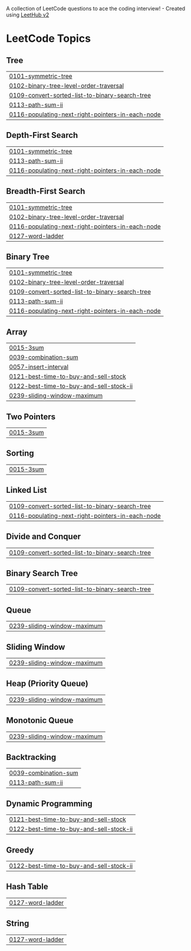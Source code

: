 A collection of LeetCode questions to ace the coding interview! - Created using [LeetHub v2](https://github.com/arunbhardwaj/LeetHub-2.0)
<!---LeetCode Topics Start-->
# LeetCode Topics
## Tree
|  |
| ------- |
| [0101-symmetric-tree](https://github.com/UditKamdar/leetcode/tree/master/0101-symmetric-tree) |
| [0102-binary-tree-level-order-traversal](https://github.com/UditKamdar/leetcode/tree/master/0102-binary-tree-level-order-traversal) |
| [0109-convert-sorted-list-to-binary-search-tree](https://github.com/UditKamdar/leetcode/tree/master/0109-convert-sorted-list-to-binary-search-tree) |
| [0113-path-sum-ii](https://github.com/UditKamdar/leetcode/tree/master/0113-path-sum-ii) |
| [0116-populating-next-right-pointers-in-each-node](https://github.com/UditKamdar/leetcode/tree/master/0116-populating-next-right-pointers-in-each-node) |
## Depth-First Search
|  |
| ------- |
| [0101-symmetric-tree](https://github.com/UditKamdar/leetcode/tree/master/0101-symmetric-tree) |
| [0113-path-sum-ii](https://github.com/UditKamdar/leetcode/tree/master/0113-path-sum-ii) |
| [0116-populating-next-right-pointers-in-each-node](https://github.com/UditKamdar/leetcode/tree/master/0116-populating-next-right-pointers-in-each-node) |
## Breadth-First Search
|  |
| ------- |
| [0101-symmetric-tree](https://github.com/UditKamdar/leetcode/tree/master/0101-symmetric-tree) |
| [0102-binary-tree-level-order-traversal](https://github.com/UditKamdar/leetcode/tree/master/0102-binary-tree-level-order-traversal) |
| [0116-populating-next-right-pointers-in-each-node](https://github.com/UditKamdar/leetcode/tree/master/0116-populating-next-right-pointers-in-each-node) |
| [0127-word-ladder](https://github.com/UditKamdar/leetcode/tree/master/0127-word-ladder) |
## Binary Tree
|  |
| ------- |
| [0101-symmetric-tree](https://github.com/UditKamdar/leetcode/tree/master/0101-symmetric-tree) |
| [0102-binary-tree-level-order-traversal](https://github.com/UditKamdar/leetcode/tree/master/0102-binary-tree-level-order-traversal) |
| [0109-convert-sorted-list-to-binary-search-tree](https://github.com/UditKamdar/leetcode/tree/master/0109-convert-sorted-list-to-binary-search-tree) |
| [0113-path-sum-ii](https://github.com/UditKamdar/leetcode/tree/master/0113-path-sum-ii) |
| [0116-populating-next-right-pointers-in-each-node](https://github.com/UditKamdar/leetcode/tree/master/0116-populating-next-right-pointers-in-each-node) |
## Array
|  |
| ------- |
| [0015-3sum](https://github.com/UditKamdar/leetcode/tree/master/0015-3sum) |
| [0039-combination-sum](https://github.com/UditKamdar/leetcode/tree/master/0039-combination-sum) |
| [0057-insert-interval](https://github.com/UditKamdar/leetcode/tree/master/0057-insert-interval) |
| [0121-best-time-to-buy-and-sell-stock](https://github.com/UditKamdar/leetcode/tree/master/0121-best-time-to-buy-and-sell-stock) |
| [0122-best-time-to-buy-and-sell-stock-ii](https://github.com/UditKamdar/leetcode/tree/master/0122-best-time-to-buy-and-sell-stock-ii) |
| [0239-sliding-window-maximum](https://github.com/UditKamdar/leetcode/tree/master/0239-sliding-window-maximum) |
## Two Pointers
|  |
| ------- |
| [0015-3sum](https://github.com/UditKamdar/leetcode/tree/master/0015-3sum) |
## Sorting
|  |
| ------- |
| [0015-3sum](https://github.com/UditKamdar/leetcode/tree/master/0015-3sum) |
## Linked List
|  |
| ------- |
| [0109-convert-sorted-list-to-binary-search-tree](https://github.com/UditKamdar/leetcode/tree/master/0109-convert-sorted-list-to-binary-search-tree) |
| [0116-populating-next-right-pointers-in-each-node](https://github.com/UditKamdar/leetcode/tree/master/0116-populating-next-right-pointers-in-each-node) |
## Divide and Conquer
|  |
| ------- |
| [0109-convert-sorted-list-to-binary-search-tree](https://github.com/UditKamdar/leetcode/tree/master/0109-convert-sorted-list-to-binary-search-tree) |
## Binary Search Tree
|  |
| ------- |
| [0109-convert-sorted-list-to-binary-search-tree](https://github.com/UditKamdar/leetcode/tree/master/0109-convert-sorted-list-to-binary-search-tree) |
## Queue
|  |
| ------- |
| [0239-sliding-window-maximum](https://github.com/UditKamdar/leetcode/tree/master/0239-sliding-window-maximum) |
## Sliding Window
|  |
| ------- |
| [0239-sliding-window-maximum](https://github.com/UditKamdar/leetcode/tree/master/0239-sliding-window-maximum) |
## Heap (Priority Queue)
|  |
| ------- |
| [0239-sliding-window-maximum](https://github.com/UditKamdar/leetcode/tree/master/0239-sliding-window-maximum) |
## Monotonic Queue
|  |
| ------- |
| [0239-sliding-window-maximum](https://github.com/UditKamdar/leetcode/tree/master/0239-sliding-window-maximum) |
## Backtracking
|  |
| ------- |
| [0039-combination-sum](https://github.com/UditKamdar/leetcode/tree/master/0039-combination-sum) |
| [0113-path-sum-ii](https://github.com/UditKamdar/leetcode/tree/master/0113-path-sum-ii) |
## Dynamic Programming
|  |
| ------- |
| [0121-best-time-to-buy-and-sell-stock](https://github.com/UditKamdar/leetcode/tree/master/0121-best-time-to-buy-and-sell-stock) |
| [0122-best-time-to-buy-and-sell-stock-ii](https://github.com/UditKamdar/leetcode/tree/master/0122-best-time-to-buy-and-sell-stock-ii) |
## Greedy
|  |
| ------- |
| [0122-best-time-to-buy-and-sell-stock-ii](https://github.com/UditKamdar/leetcode/tree/master/0122-best-time-to-buy-and-sell-stock-ii) |
## Hash Table
|  |
| ------- |
| [0127-word-ladder](https://github.com/UditKamdar/leetcode/tree/master/0127-word-ladder) |
## String
|  |
| ------- |
| [0127-word-ladder](https://github.com/UditKamdar/leetcode/tree/master/0127-word-ladder) |
<!---LeetCode Topics End-->